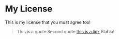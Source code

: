 # My License
This is my license that you must agree too!
> This is a quote
> Second quote
[this is a link](http://abc.com)
Blabla!